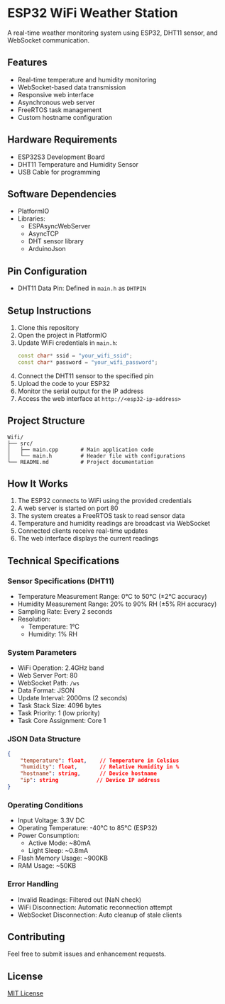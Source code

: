 # ESP32 WiFi Weather Station

A real-time weather monitoring system using ESP32, DHT11 sensor, and WebSocket communication.

## Features

- Real-time temperature and humidity monitoring
- WebSocket-based data transmission
- Responsive web interface
- Asynchronous web server
- FreeRTOS task management
- Custom hostname configuration

## Hardware Requirements

- ESP32S3 Development Board
- DHT11 Temperature and Humidity Sensor
- USB Cable for programming

## Software Dependencies

- PlatformIO
- Libraries:
  - ESPAsyncWebServer
  - AsyncTCP
  - DHT sensor library
  - ArduinoJson

## Pin Configuration

- DHT11 Data Pin: Defined in `main.h` as `DHTPIN`

## Setup Instructions

1. Clone this repository
2. Open the project in PlatformIO
3. Update WiFi credentials in `main.h`:
   ```cpp
   const char* ssid = "your_wifi_ssid";
   const char* password = "your_wifi_password";
   ```
4. Connect the DHT11 sensor to the specified pin
5. Upload the code to your ESP32
6. Monitor the serial output for the IP address
7. Access the web interface at `http://<esp32-ip-address>`

## Project Structure

```
Wifi/
├── src/
│   ├── main.cpp       # Main application code
│   └── main.h         # Header file with configurations
└── README.md          # Project documentation
```

## How It Works

1. The ESP32 connects to WiFi using the provided credentials
2. A web server is started on port 80
3. The system creates a FreeRTOS task to read sensor data
4. Temperature and humidity readings are broadcast via WebSocket
5. Connected clients receive real-time updates
6. The web interface displays the current readings

## Technical Specifications

### Sensor Specifications (DHT11)
- Temperature Measurement Range: 0°C to 50°C (±2°C accuracy)
- Humidity Measurement Range: 20% to 90% RH (±5% RH accuracy)
- Sampling Rate: Every 2 seconds
- Resolution: 
  - Temperature: 1°C
  - Humidity: 1% RH

### System Parameters
- WiFi Operation: 2.4GHz band
- Web Server Port: 80
- WebSocket Path: `/ws`
- Data Format: JSON
- Update Interval: 2000ms (2 seconds)
- Task Stack Size: 4096 bytes
- Task Priority: 1 (low priority)
- Task Core Assignment: Core 1

### JSON Data Structure
```json
{
    "temperature": float,    // Temperature in Celsius
    "humidity": float,       // Relative Humidity in %
    "hostname": string,      // Device hostname
    "ip": string            // Device IP address
}
```

### Operating Conditions
- Input Voltage: 3.3V DC
- Operating Temperature: -40°C to 85°C (ESP32)
- Power Consumption:
  - Active Mode: ~80mA
  - Light Sleep: ~0.8mA
- Flash Memory Usage: ~900KB
- RAM Usage: ~50KB

### Error Handling
- Invalid Readings: Filtered out (NaN check)
- WiFi Disconnection: Automatic reconnection attempt
- WebSocket Disconnection: Auto cleanup of stale clients

## Contributing

Feel free to submit issues and enhancement requests.

## License

[MIT License](LICENSE)
